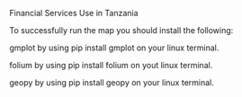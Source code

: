 Financial Services Use in Tanzania


To successfully run the map you should install the following:



gmplot by using pip install gmplot on your linux  terminal.

folium by using pip install folium on yout linux terminal.

geopy by using pip install geopy on your linux terminal.

